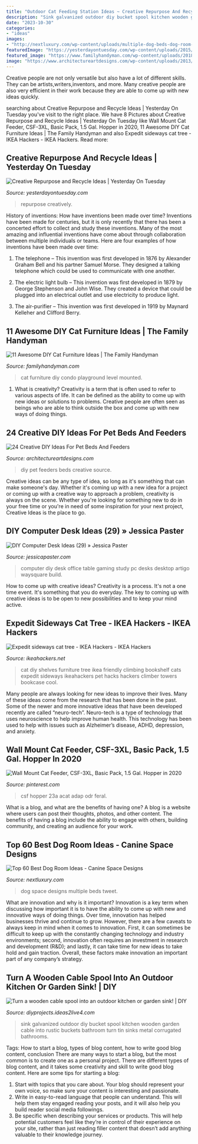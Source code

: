```yaml
---
title: "Outdoor Cat Feeding Station Ideas ~ Creative Repurpose And Recycle Ideas"
description: "Sink galvanized outdoor diy bucket spool kitchen wooden garden cable into rustic buckets bathroom turn tin sinks metal corrugated bathrooms"
date: "2023-10-30"
categories:
- "ideas"
images:
- "http://nextluxury.com/wp-content/uploads/multiple-dog-beds-dog-room-ideas.jpg"
featuredImage: "https://yesterdayontuesday.com/wp-content/uploads/2015/05/Creative-Repurpose-and-Recycle-Ideas--698x993.jpg"
featured_image: "https://www.familyhandyman.com/wp-content/uploads/2018/02/3154826758_1368282127.jpg"
image: "https://www.architectureartdesigns.com/wp-content/uploads/2013/10/1548-630x699.jpg"
---
```



Creative people are not only versatile but also have a lot of different skills. They can be artists,writers,inventors, and more. Many creative people are also very efficient in their work because they are able to come up with new ideas quickly.

	

		
searching about Creative Repurpose and Recycle Ideas | Yesterday On Tuesday you've visit to the right place. We have 8 Pictures about Creative Repurpose and Recycle Ideas | Yesterday On Tuesday like Wall Mount Cat Feeder, CSF-3XL, Basic Pack, 1.5 Gal. Hopper in 2020, 11 Awesome DIY Cat Furniture Ideas | The Family Handyman and also Expedit sideways cat tree - IKEA Hackers - IKEA Hackers. Read more:
		
    
## Creative Repurpose And Recycle Ideas | Yesterday On Tuesday

<img loading=lazy src="https://yesterdayontuesday.com/wp-content/uploads/2015/05/Creative-Repurpose-and-Recycle-Ideas--698x993.jpg" onerror="this.onerror=null;this.src='https://tse2.mm.bing.net/th?id=OIP.ELmKgO6a1TSTG5FGBfchiAHaKi&amp;pid=15.1';" alt="Creative Repurpose and Recycle Ideas | Yesterday On Tuesday">

_Source: yesterdayontuesday.com_

>repurpose creatively. 

	

History of inventions: How have inventions been made over time?
Inventions have been made for centuries, but it is only recently that there has been a concerted effort to collect and study these inventions. Many of the most amazing and influential inventions have come about through collaboration between multiple individuals or teams. Here are four examples of how inventions have been made over time:

1) The telephone – This invention was first developed in 1876 by Alexander Graham Bell and his partner Samuel Morse. They designed a talking telephone which could be used to communicate with one another.

2) The electric light bulb – This invention was first developed in 1879 by George Stephenson and John Wise. They created a device that could be plugged into an electrical outlet and use electricity to produce light.

3) The air-purifier – This invention was first developed in 1919 by Maynard Kelleher and Clifford Berry.

    
## 11 Awesome DIY Cat Furniture Ideas | The Family Handyman

<img loading=lazy src="https://www.familyhandyman.com/wp-content/uploads/2018/02/3154826758_1368282127.jpg" onerror="this.onerror=null;this.src='https://tse1.mm.bing.net/th?id=OIP.9mh64B9Q49pSxtvfljV0rwHaHa&amp;pid=15.1';" alt="11 Awesome DIY Cat Furniture Ideas | The Family Handyman">

_Source: familyhandyman.com_

>cat furniture diy condo playground level mounted. 

	

1. What is creativity?
Creativity is a term that is often used to refer to various aspects of life. It can be defined as the ability to come up with new ideas or solutions to problems. Creative people are often seen as beings who are able to think outside the box and come up with new ways of doing things.

    
## 24 Creative DIY Ideas For Pet Beds And Feeders

<img loading=lazy src="https://www.architectureartdesigns.com/wp-content/uploads/2013/10/1548-630x699.jpg" onerror="this.onerror=null;this.src='https://tse3.mm.bing.net/th?id=OIP.AG4ZTUnoVEUGoxSr9-wgWAHaIN&amp;pid=15.1';" alt="24 Creative DIY Ideas For Pet Beds And Feeders">

_Source: architectureartdesigns.com_

>diy pet feeders beds creative source. 

	

Creative ideas can be any type of idea, so long as it's something that can make someone's day. Whether it's coming up with a new idea for a project or coming up with a creative way to approach a problem, creativity is always on the scene. Whether you're looking for something new to do in your free time or you're in need of some inspiration for your next project, Creative Ideas is the place to go.

    
## DIY Computer Desk Ideas (29) » Jessica Paster

<img loading=lazy src="https://jessicapaster.com/wp-content/uploads/2019/07/DIY-Computer-Desk-Ideas-29.jpg" onerror="this.onerror=null;this.src='https://tse1.mm.bing.net/th?id=OIP.GDlQXipTDqKSLrKNdmUrGwHaJ4&amp;pid=15.1';" alt="DIY Computer Desk Ideas (29) » Jessica Paster">

_Source: jessicapaster.com_

>computer diy desk office table gaming study pc desks desktop artigo waysquare build. 

	

How to come up with creative ideas?
Creativity is a process. It's not a one time event. It's something that you do everyday. The key to coming up with creative ideas is to be open to new possibilities and to keep your mind active.

    
## Expedit Sideways Cat Tree - IKEA Hackers - IKEA Hackers

<img loading=lazy src="http://www.ikeahackers.net/wp-content/uploads/2013/06/IMG_6686-700866.jpg" onerror="this.onerror=null;this.src='https://tse4.mm.bing.net/th?id=OIP.p97D2HHJPPKBMaAYK6DK9AAAAA&amp;pid=15.1';" alt="Expedit sideways cat tree - IKEA Hackers - IKEA Hackers">

_Source: ikeahackers.net_

>cat diy shelves furniture tree ikea friendly climbing bookshelf cats expedit sideways ikeahackers pet hacks hackers climber towers bookcase cool. 

	

Many people are always looking for new ideas to improve their lives. Many of these ideas come from the research that has been done in the past. Some of the newer and more innovative ideas that have been developed recently are called “neuro-tech”. Neuro-tech is a type of technology that uses neuroscience to help improve human health. This technology has been used to help with issues such as Alzheimer’s disease, ADHD, depression, and anxiety.

    
## Wall Mount Cat Feeder, CSF-3XL, Basic Pack, 1.5 Gal. Hopper In 2020

<img loading=lazy src="https://i.pinimg.com/736x/b2/8f/3d/b28f3d057bc284d5c04323267f2a84b6.jpg" onerror="this.onerror=null;this.src='https://tse4.mm.bing.net/th?id=OIP.MhlwQofdXnJOQs7vQ7cyqwAAAA&amp;pid=15.1';" alt="Wall Mount Cat Feeder, CSF-3XL, Basic Pack, 1.5 Gal. Hopper in 2020">

_Source: pinterest.com_

>csf hopper 23a acat adap odr feral. 

	

What is a blog, and what are the benefits of having one?
A blog is a website where users can post their thoughts, photos, and other content. The benefits of having a blog include the ability to engage with others, building community, and creating an audience for your work.

    
## Top 60 Best Dog Room Ideas - Canine Space Designs

<img loading=lazy src="http://nextluxury.com/wp-content/uploads/multiple-dog-beds-dog-room-ideas.jpg" onerror="this.onerror=null;this.src='https://tse4.mm.bing.net/th?id=OIP.UTg-xrs1v1hcw7OdMGCPAAAAAA&amp;pid=15.1';" alt="Top 60 Best Dog Room Ideas - Canine Space Designs">

_Source: nextluxury.com_

>dog space designs multiple beds tweet. 

	

What are innovation and why is it important?
Innovation is a key term when discussing how important it is to have the ability to come up with new and innovative ways of doing things. Over time, innovation has helped businesses thrive and continue to grow. However, there are a few caveats to always keep in mind when it comes to innovation. First, it can sometimes be difficult to keep up with the constantly changing technology and industry environments; second, innovation often requires an investment in research and development (R&D); and lastly, it can take time for new ideas to take hold and gain traction. Overall, these factors make innovation an important part of any company’s strategy.

    
## Turn A Wooden Cable Spool Into An Outdoor Kitchen Or Garden Sink! | DIY

<img loading=lazy src="https://diyprojects.ideas2live4.com/wp-content/uploads/sites/5/2016/10/DIY-Outdoor-Sink-Ideas-01.jpg" onerror="this.onerror=null;this.src='https://tse3.mm.bing.net/th?id=OIP.eVsoqRqb_zHAz99zMRS4ngHaGK&amp;pid=15.1';" alt="Turn a wooden cable spool into an outdoor kitchen or garden sink! | DIY">

_Source: diyprojects.ideas2live4.com_

>sink galvanized outdoor diy bucket spool kitchen wooden garden cable into rustic buckets bathroom turn tin sinks metal corrugated bathrooms. 

	

Tags: How to start a blog, types of blog content, how to write good blog content, conclusion
There are many ways to start a blog, but the most common is to create one as a personal project. There are different types of blog content, and it takes some creativity and skill to write good blog content. Here are some tips for starting a blog:
1. Start with topics that you care about. Your blog should represent your own voice, so make sure your content is interesting and passionate.
2. Write in easy-to-read language that people can understand. This will help them stay engaged reading your posts, and it will also help you build reader social media followings.
3. Be specific when describing your services or products. This will help potential customers feel like they’re in control of their experience on your site, rather than just reading filler content that doesn’t add anything valuable to their knowledge journey. 

